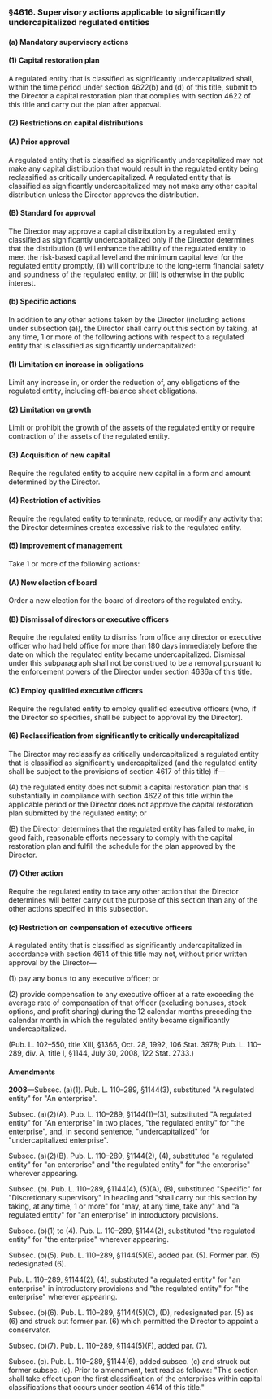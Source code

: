 ### §4616. Supervisory actions applicable to significantly undercapitalized regulated entities ###

#### (a) Mandatory supervisory actions ####

#### (1) Capital restoration plan ####

A regulated entity that is classified as significantly undercapitalized shall, within the time period under section 4622(b) and (d) of this title, submit to the Director a capital restoration plan that complies with section 4622 of this title and carry out the plan after approval.

#### (2) Restrictions on capital distributions ####

#### (A) Prior approval ####

A regulated entity that is classified as significantly undercapitalized may not make any capital distribution that would result in the regulated entity being reclassified as critically undercapitalized. A regulated entity that is classified as significantly undercapitalized may not make any other capital distribution unless the Director approves the distribution.

#### (B) Standard for approval ####

The Director may approve a capital distribution by a regulated entity classified as significantly undercapitalized only if the Director determines that the distribution (i) will enhance the ability of the regulated entity to meet the risk-based capital level and the minimum capital level for the regulated entity promptly, (ii) will contribute to the long-term financial safety and soundness of the regulated entity, or (iii) is otherwise in the public interest.

#### (b) Specific actions ####

In addition to any other actions taken by the Director (including actions under subsection (a)), the Director shall carry out this section by taking, at any time, 1 or more of the following actions with respect to a regulated entity that is classified as significantly undercapitalized:

#### (1) Limitation on increase in obligations ####

Limit any increase in, or order the reduction of, any obligations of the regulated entity, including off-balance sheet obligations.

#### (2) Limitation on growth ####

Limit or prohibit the growth of the assets of the regulated entity or require contraction of the assets of the regulated entity.

#### (3) Acquisition of new capital ####

Require the regulated entity to acquire new capital in a form and amount determined by the Director.

#### (4) Restriction of activities ####

Require the regulated entity to terminate, reduce, or modify any activity that the Director determines creates excessive risk to the regulated entity.

#### (5) Improvement of management ####

Take 1 or more of the following actions:

#### (A) New election of board ####

Order a new election for the board of directors of the regulated entity.

#### (B) Dismissal of directors or executive officers ####

Require the regulated entity to dismiss from office any director or executive officer who had held office for more than 180 days immediately before the date on which the regulated entity became undercapitalized. Dismissal under this subparagraph shall not be construed to be a removal pursuant to the enforcement powers of the Director under section 4636a of this title.

#### (C) Employ qualified executive officers ####

Require the regulated entity to employ qualified executive officers (who, if the Director so specifies, shall be subject to approval by the Director).

#### (6) Reclassification from significantly to critically undercapitalized ####

The Director may reclassify as critically undercapitalized a regulated entity that is classified as significantly undercapitalized (and the regulated entity shall be subject to the provisions of section 4617 of this title) if—

(A) the regulated entity does not submit a capital restoration plan that is substantially in compliance with section 4622 of this title within the applicable period or the Director does not approve the capital restoration plan submitted by the regulated entity; or

(B) the Director determines that the regulated entity has failed to make, in good faith, reasonable efforts necessary to comply with the capital restoration plan and fulfill the schedule for the plan approved by the Director.

#### (7) Other action ####

Require the regulated entity to take any other action that the Director determines will better carry out the purpose of this section than any of the other actions specified in this subsection.

#### (c) Restriction on compensation of executive officers ####

A regulated entity that is classified as significantly undercapitalized in accordance with section 4614 of this title may not, without prior written approval by the Director—

(1) pay any bonus to any executive officer; or

(2) provide compensation to any executive officer at a rate exceeding the average rate of compensation of that officer (excluding bonuses, stock options, and profit sharing) during the 12 calendar months preceding the calendar month in which the regulated entity became significantly undercapitalized.

(Pub. L. 102–550, title XIII, §1366, Oct. 28, 1992, 106 Stat. 3978; Pub. L. 110–289, div. A, title I, §1144, July 30, 2008, 122 Stat. 2733.)

#### Amendments ####

**2008**—Subsec. (a)(1). Pub. L. 110–289, §1144(3), substituted "A regulated entity" for "An enterprise".

Subsec. (a)(2)(A). Pub. L. 110–289, §1144(1)–(3), substituted "A regulated entity" for "An enterprise" in two places, "the regulated entity" for "the enterprise", and, in second sentence, "undercapitalized" for "undercapitalized enterprise".

Subsec. (a)(2)(B). Pub. L. 110–289, §1144(2), (4), substituted "a regulated entity" for "an enterprise" and "the regulated entity" for "the enterprise" wherever appearing.

Subsec. (b). Pub. L. 110–289, §1144(4), (5)(A), (B), substituted "Specific" for "Discretionary supervisory" in heading and "shall carry out this section by taking, at any time, 1 or more" for "may, at any time, take any" and "a regulated entity" for "an enterprise" in introductory provisions.

Subsec. (b)(1) to (4). Pub. L. 110–289, §1144(2), substituted "the regulated entity" for "the enterprise" wherever appearing.

Subsec. (b)(5). Pub. L. 110–289, §1144(5)(E), added par. (5). Former par. (5) redesignated (6).

Pub. L. 110–289, §1144(2), (4), substituted "a regulated entity" for "an enterprise" in introductory provisions and "the regulated entity" for "the enterprise" wherever appearing.

Subsec. (b)(6). Pub. L. 110–289, §1144(5)(C), (D), redesignated par. (5) as (6) and struck out former par. (6) which permitted the Director to appoint a conservator.

Subsec. (b)(7). Pub. L. 110–289, §1144(5)(F), added par. (7).

Subsec. (c). Pub. L. 110–289, §1144(6), added subsec. (c) and struck out former subsec. (c). Prior to amendment, text read as follows: "This section shall take effect upon the first classification of the enterprises within capital classifications that occurs under section 4614 of this title."